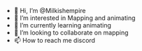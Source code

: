 - 👋 Hi, I’m @Milkishempire
- 👀 I’m interested in Mapping and animating
- 🌱 I’m currently learning animating
- 💞️ I’m looking to collaborate on mapping
- 📫 How to reach me discord

<!---
Milkishempire/Milkishempire is a cool dude 🕶
